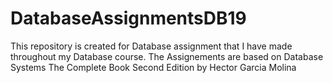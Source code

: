 # DatabaseAssignmentsDB19
This repository is created for Database assignment that I have made throughout my Database course.
The Assignements are based on Database Systems The Complete Book Second Edition by Hector Garcia Molina
